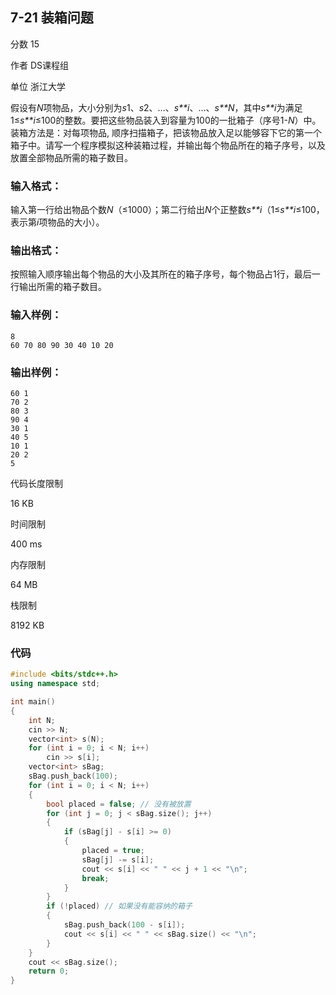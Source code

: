 ## **7-21 装箱问题**

分数 15

作者 DS课程组

单位 浙江大学

假设有*N*项物品，大小分别为*s*1、*s*2、…、*s**i*、…、*s**N*，其中*s**i*为满足1≤*s**i*≤100的整数。要把这些物品装入到容量为100的一批箱子（序号1-*N*）中。装箱方法是：对每项物品, 顺序扫描箱子，把该物品放入足以能够容下它的第一个箱子中。请写一个程序模拟这种装箱过程，并输出每个物品所在的箱子序号，以及放置全部物品所需的箱子数目。

### 输入格式：

输入第一行给出物品个数*N*（≤1000）；第二行给出*N*个正整数*s**i*（1≤*s**i*≤100，表示第*i*项物品的大小）。

### 输出格式：

按照输入顺序输出每个物品的大小及其所在的箱子序号，每个物品占1行，最后一行输出所需的箱子数目。

### 输入样例：

```in
8
60 70 80 90 30 40 10 20
```

### 输出样例：

```out
60 1
70 2
80 3
90 4
30 1
40 5
10 1
20 2
5
```

代码长度限制

16 KB

时间限制

400 ms

内存限制

64 MB

栈限制

8192 KB

### 代码

```c++
#include <bits/stdc++.h>
using namespace std;

int main()
{
    int N;
    cin >> N;
    vector<int> s(N);
    for (int i = 0; i < N; i++)
        cin >> s[i];
    vector<int> sBag;
    sBag.push_back(100);
    for (int i = 0; i < N; i++)
    {
        bool placed = false; // 没有被放置
        for (int j = 0; j < sBag.size(); j++)
        {
            if (sBag[j] - s[i] >= 0)
            {
                placed = true;
                sBag[j] -= s[i];
                cout << s[i] << " " << j + 1 << "\n";
                break;
            }
        }
        if (!placed) // 如果没有能容纳的箱子
        {
            sBag.push_back(100 - s[i]);
            cout << s[i] << " " << sBag.size() << "\n";
        }
    }
    cout << sBag.size();
    return 0;
}
```

